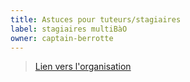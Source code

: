```yaml
---
title: Astuces pour tuteurs/stagiaires
label: stagiaires multiBàO
owner: captain-berrotte
---
```


> [Lien vers l'organisation](http://github.com/captain-berrotte)
